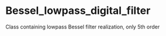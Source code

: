 # Bessel_lowpass_digital_filter
Class containing lowpass Bessel filter realization, only 5th order 
